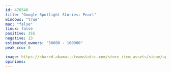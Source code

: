 ```yaml
---
id: 476540
title: "Google Spotlight Stories: Pearl"
windows: "true"
mac: "false"
linux: false
positive: 355
negative: 13
estimated_owners: "50000 - 100000"
peak_ccu: 0

image: https://shared.akamai.steamstatic.com/store_item_assets/steam/apps/476540/header.jpg?t=1512681273
opinions:
---
```

